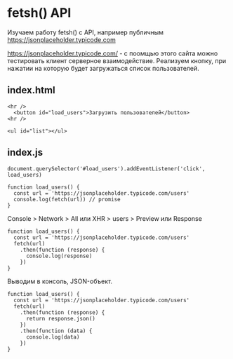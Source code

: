 # fetsh() API
Изучаем работу fetsh() с API, например публичным https://jsonplaceholder.typicode.com

https://jsonplaceholder.typicode.com/ - с поомщью этого сайта можно тестировать клиент серверное взаимодействие. Реализуем кнопку, при нажатии на которую будет загружаться список пользователей.

## index.html

    <hr />
      <button id="load_users">Загрузить пользователей</button>
    <hr />

    <ul id="list"></ul>

## index.js

    document.querySelector('#load_users').addEventListener('click', load_users)

    function load_users() {
      const url = 'https://jsonplaceholder.typicode.com/users'
      console.log(fetch(url)) // promise
    }

Console > Network > All или XHR > users > Preview или Response

    function load_users() {
      const url = 'https://jsonplaceholder.typicode.com/users'
      fetch(url)
        .then(function (response) {
          console.log(response)
        })
    }

Выводим в консоль, JSON-объект.

    function load_users() {
      const url = 'https://jsonplaceholder.typicode.com/users'
      fetch(url)
        .then(function (response) {
          return response.json()
        })
        .then(function (data) {
          console.log(data)
        })
    }
